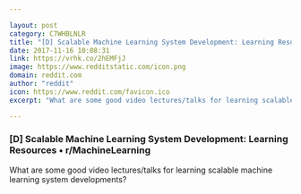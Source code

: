 ```yaml
---

layout: post
category: C7WHBLNLR
title: "[D] Scalable Machine Learning System Development: Learning Resources • r/MachineLearning"
date: 2017-11-16 10:08:31
link: https://vrhk.co/2hEMFjJ
image: https://www.redditstatic.com/icon.png
domain: reddit.com
author: "reddit"
icon: https://www.reddit.com/favicon.ico
excerpt: "What are some good video lectures/talks for learning scalable machine learning system developments?"

---
```


### [D] Scalable Machine Learning System Development: Learning Resources • r/MachineLearning

What are some good video lectures/talks for learning scalable machine learning system developments?